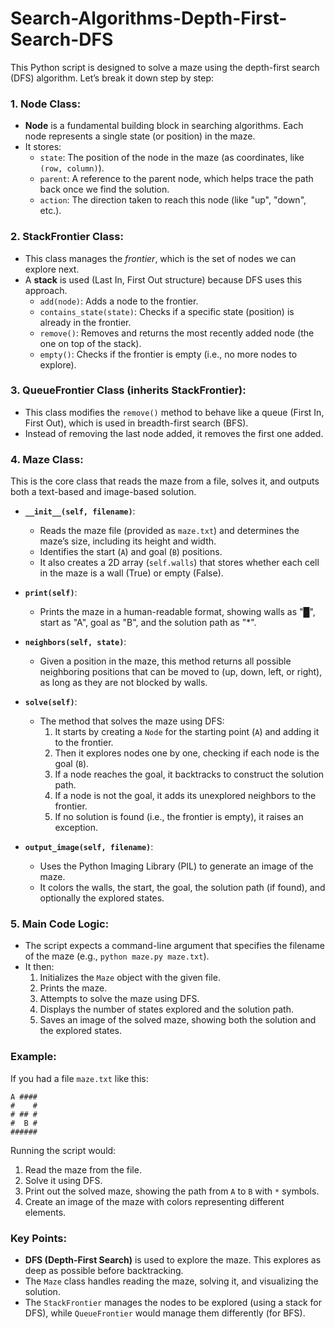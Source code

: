 # Search-Algorithms-Depth-First-Search-DFS
This Python script is designed to solve a maze using the depth-first search (DFS) algorithm. Let’s break it down step by step:

### 1. **Node Class**:
- **Node** is a fundamental building block in searching algorithms. Each node represents a single state (or position) in the maze.
- It stores:
  - `state`: The position of the node in the maze (as coordinates, like `(row, column)`).
  - `parent`: A reference to the parent node, which helps trace the path back once we find the solution.
  - `action`: The direction taken to reach this node (like "up", "down", etc.).

### 2. **StackFrontier Class**:
- This class manages the *frontier*, which is the set of nodes we can explore next.
- A **stack** is used (Last In, First Out structure) because DFS uses this approach.
  - `add(node)`: Adds a node to the frontier.
  - `contains_state(state)`: Checks if a specific state (position) is already in the frontier.
  - `remove()`: Removes and returns the most recently added node (the one on top of the stack).
  - `empty()`: Checks if the frontier is empty (i.e., no more nodes to explore).

### 3. **QueueFrontier Class** (inherits StackFrontier):
- This class modifies the `remove()` method to behave like a queue (First In, First Out), which is used in breadth-first search (BFS).
- Instead of removing the last node added, it removes the first one added.

### 4. **Maze Class**:
This is the core class that reads the maze from a file, solves it, and outputs both a text-based and image-based solution.

- **`__init__(self, filename)`**:
  - Reads the maze file (provided as `maze.txt`) and determines the maze’s size, including its height and width.
  - Identifies the start (`A`) and goal (`B`) positions.
  - It also creates a 2D array (`self.walls`) that stores whether each cell in the maze is a wall (True) or empty (False).

- **`print(self)`**:
  - Prints the maze in a human-readable format, showing walls as "█", start as "A", goal as "B", and the solution path as "*".

- **`neighbors(self, state)`**:
  - Given a position in the maze, this method returns all possible neighboring positions that can be moved to (up, down, left, or right), as long as they are not blocked by walls.

- **`solve(self)`**:
  - The method that solves the maze using DFS:
    1. It starts by creating a `Node` for the starting point (`A`) and adding it to the frontier.
    2. Then it explores nodes one by one, checking if each node is the goal (`B`).
    3. If a node reaches the goal, it backtracks to construct the solution path.
    4. If a node is not the goal, it adds its unexplored neighbors to the frontier.
    5. If no solution is found (i.e., the frontier is empty), it raises an exception.

- **`output_image(self, filename)`**:
  - Uses the Python Imaging Library (PIL) to generate an image of the maze.
  - It colors the walls, the start, the goal, the solution path (if found), and optionally the explored states.

### 5. **Main Code Logic**:
- The script expects a command-line argument that specifies the filename of the maze (e.g., `python maze.py maze.txt`).
- It then:
  1. Initializes the `Maze` object with the given file.
  2. Prints the maze.
  3. Attempts to solve the maze using DFS.
  4. Displays the number of states explored and the solution path.
  5. Saves an image of the solved maze, showing both the solution and the explored states.

### Example:

If you had a file `maze.txt` like this:

```
A ####
#    #
# ## #
#  B #
######
```

Running the script would:
1. Read the maze from the file.
2. Solve it using DFS.
3. Print out the solved maze, showing the path from `A` to `B` with `*` symbols.
4. Create an image of the maze with colors representing different elements.

### Key Points:
- **DFS (Depth-First Search)** is used to explore the maze. This explores as deep as possible before backtracking.
- The `Maze` class handles reading the maze, solving it, and visualizing the solution.
- The `StackFrontier` manages the nodes to be explored (using a stack for DFS), while `QueueFrontier` would manage them differently (for BFS).
